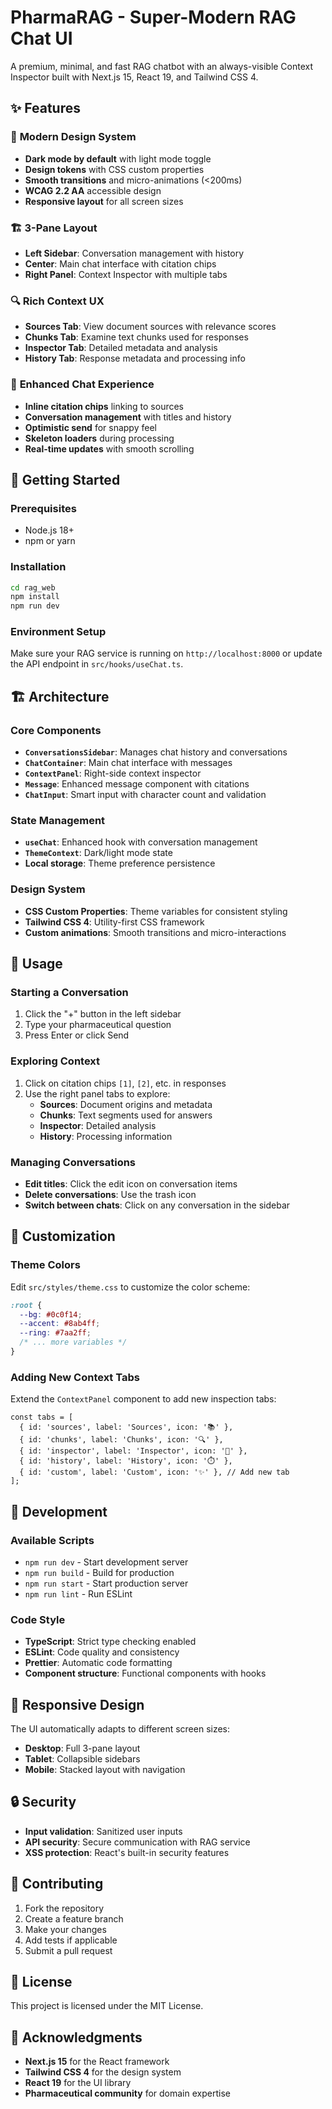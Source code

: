 # PharmaRAG - Super-Modern RAG Chat UI

A premium, minimal, and fast RAG chatbot with an always-visible Context Inspector built with Next.js 15, React 19, and Tailwind CSS 4.

## ✨ Features

### 🎨 **Modern Design System**
- **Dark mode by default** with light mode toggle
- **Design tokens** with CSS custom properties
- **Smooth transitions** and micro-animations (<200ms)
- **WCAG 2.2 AA** accessible design
- **Responsive layout** for all screen sizes

### 🏗️ **3-Pane Layout**
- **Left Sidebar**: Conversation management with history
- **Center**: Main chat interface with citation chips
- **Right Panel**: Context Inspector with multiple tabs

### 🔍 **Rich Context UX**
- **Sources Tab**: View document sources with relevance scores
- **Chunks Tab**: Examine text chunks used for responses
- **Inspector Tab**: Detailed metadata and analysis
- **History Tab**: Response metadata and processing info

### 💬 **Enhanced Chat Experience**
- **Inline citation chips** linking to sources
- **Conversation management** with titles and history
- **Optimistic send** for snappy feel
- **Skeleton loaders** during processing
- **Real-time updates** with smooth scrolling

## 🚀 Getting Started

### Prerequisites
- Node.js 18+ 
- npm or yarn

### Installation
```bash
cd rag_web
npm install
npm run dev
```

### Environment Setup
Make sure your RAG service is running on `http://localhost:8000` or update the API endpoint in `src/hooks/useChat.ts`.

## 🏗️ Architecture

### Core Components
- **`ConversationsSidebar`**: Manages chat history and conversations
- **`ChatContainer`**: Main chat interface with messages
- **`ContextPanel`**: Right-side context inspector
- **`Message`**: Enhanced message component with citations
- **`ChatInput`**: Smart input with character count and validation

### State Management
- **`useChat`**: Enhanced hook with conversation management
- **`ThemeContext`**: Dark/light mode state
- **Local storage**: Theme preference persistence

### Design System
- **CSS Custom Properties**: Theme variables for consistent styling
- **Tailwind CSS 4**: Utility-first CSS framework
- **Custom animations**: Smooth transitions and micro-interactions

## 🎯 Usage

### Starting a Conversation
1. Click the "+" button in the left sidebar
2. Type your pharmaceutical question
3. Press Enter or click Send

### Exploring Context
1. Click on citation chips `[1]`, `[2]`, etc. in responses
2. Use the right panel tabs to explore:
   - **Sources**: Document origins and metadata
   - **Chunks**: Text segments used for answers
   - **Inspector**: Detailed analysis
   - **History**: Processing information

### Managing Conversations
- **Edit titles**: Click the edit icon on conversation items
- **Delete conversations**: Use the trash icon
- **Switch between chats**: Click on any conversation in the sidebar

## 🔧 Customization

### Theme Colors
Edit `src/styles/theme.css` to customize the color scheme:

```css
:root {
  --bg: #0c0f14;
  --accent: #8ab4ff;
  --ring: #7aa2ff;
  /* ... more variables */
}
```

### Adding New Context Tabs
Extend the `ContextPanel` component to add new inspection tabs:

```tsx
const tabs = [
  { id: 'sources', label: 'Sources', icon: '📚' },
  { id: 'chunks', label: 'Chunks', icon: '🔍' },
  { id: 'inspector', label: 'Inspector', icon: '🔬' },
  { id: 'history', label: 'History', icon: '⏱️' },
  { id: 'custom', label: 'Custom', icon: '✨' }, // Add new tab
];
```

## 🧪 Development

### Available Scripts
- `npm run dev` - Start development server
- `npm run build` - Build for production
- `npm run start` - Start production server
- `npm run lint` - Run ESLint

### Code Style
- **TypeScript**: Strict type checking enabled
- **ESLint**: Code quality and consistency
- **Prettier**: Automatic code formatting
- **Component structure**: Functional components with hooks

## 📱 Responsive Design

The UI automatically adapts to different screen sizes:
- **Desktop**: Full 3-pane layout
- **Tablet**: Collapsible sidebars
- **Mobile**: Stacked layout with navigation

## 🔒 Security

- **Input validation**: Sanitized user inputs
- **API security**: Secure communication with RAG service
- **XSS protection**: React's built-in security features

## 🤝 Contributing

1. Fork the repository
2. Create a feature branch
3. Make your changes
4. Add tests if applicable
5. Submit a pull request

## 📄 License

This project is licensed under the MIT License.

## 🙏 Acknowledgments

- **Next.js 15** for the React framework
- **Tailwind CSS 4** for the design system
- **React 19** for the UI library
- **Pharmaceutical community** for domain expertise

